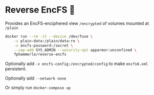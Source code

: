 # Reverse EncFS 🐳

Provides an EncFS-enciphered view `/encrypted` of volumes mounted at `/plain`

```sh
docker run --rm -it --device /dev/fuse \
    -v plain-data:/plain/data:ro \
    -v encfs-password:/secret \
    --cap-add SYS_ADMIN --security-opt apparmor:unconfined \
    fphammerle/reverse-encfs
```

Optionally add `-v encfs-config:/encrypted/config` to make `encfs6.xml` persistent.

Optionally add `--network none`

Or simply run `docker-compose up`
